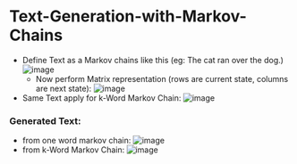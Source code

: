 # Text-Generation-with-Markov-Chains
- Define Text as a Markov chains like this (eg: The cat ran over the dog.)
  ![image](https://github.com/user-attachments/assets/2b9f0de1-6b9a-4ca2-b946-19dc178406cc)
  - Now perform Matrix representation (rows are current state, columns are next state):
    ![image](https://github.com/user-attachments/assets/b23df6a2-9bf0-42b8-81e9-32db21c195d9)
- Same Text apply for k-Word Markov Chain:
  ![image](https://github.com/user-attachments/assets/681d4dfa-b2b5-4a32-9480-271fc37113ac)
  
### Generated Text:
- from one word markov chain:
  ![image](https://github.com/user-attachments/assets/7354eb1c-f7fc-464f-9d98-eed2e9752a41)
- from k-Word Markov Chain:
  ![image](https://github.com/user-attachments/assets/b715fb2c-64fc-4ade-9468-1f3af466093d)



  
